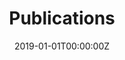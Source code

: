 ---
title: "Publications"  # Add a page title.
summary: "UNC-biag publications"  # Add a page description.
date: "2019-01-01T00:00:00Z"  # Add today's date.
type: "widget_page"  # Page type is a Widget Page
---